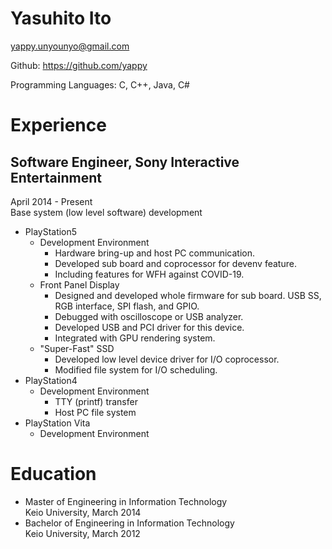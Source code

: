 # Yasuhito Ito
yappy.unyounyo@gmail.com

Github: https://github.com/yappy

Programming Languages: C, C++, Java, C#

# Experience

## Software Engineer, Sony Interactive Entertainment
April 2014 - Present  
Base system (low level software) development
* PlayStation5
  * Development Environment
    * Hardware bring-up and host PC communication.
    * Developed sub board and coprocessor for devenv feature.
    * Including features for WFH against COVID-19.
  * Front Panel Display
    * Designed and developed whole firmware for sub board.
      USB SS, RGB interface, SPI flash, and GPIO.
    * Debugged with oscilloscope or USB analyzer.
    * Developed USB and PCI driver for this device.
    * Integrated with GPU rendering system.
  * "Super-Fast" SSD
    * Developed low level device driver for I/O coprocessor.
    * Modified file system for I/O scheduling.
* PlayStation4
  * Development Environment
    * TTY (printf) transfer
    * Host PC file system
* PlayStation Vita
  * Development Environment

# Education
* Master of Engineering in Information Technology  
Keio University, March 2014
* Bachelor of Engineering in Information Technology  
Keio University, March 2012
